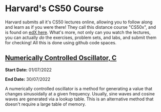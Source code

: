 # Harvard's CS50 Course

Harvard submits all it's CS50 lectures online, allowing you to follow along and learn as if you were there! They call this distance course "CS50x", and is found on [edX here](https://www.edx.org/course/introduction-computer-science-harvardx-cs50x). What's more, not only can you watch the lectures, you can actually _do_ the exercises, problem sets, and labs, and submit them for checking! All this is done using github code spaces.

## [Numerically Controlled Oscillator, C](./c/NCO.md)

**Start Date:** 01/07/2022

**End Date:** 30/07/2022

A numerically controlled oscillator is a method for generating a value that changes sinusoidally at a given frequency. Usually, sine waves and cosine waves are generated via a lookup table. This is an alternative method that doesn't require a large table of memory.